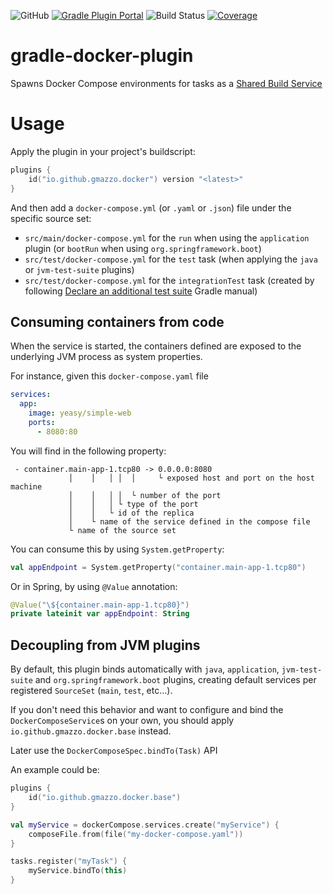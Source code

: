 ![GitHub](https://img.shields.io/github/license/gmazzo/gradle-docker-plugin)
[![Gradle Plugin Portal](https://img.shields.io/gradle-plugin-portal/v/io.github.gmazzo.docker)](https://plugins.gradle.org/plugin/io.github.gmazzo.docker)
![Build Status](https://github.com/gmazzo/gradle-docker-plugin/actions/workflows/build.yaml/badge.svg)
[![Coverage](https://codecov.io/gh/gmazzo/gradle-docker-plugin/branch/main/graph/badge.svg?token=ExYkP1Q9oE)](https://codecov.io/gh/gmazzo/gradle-docker-plugin)

# gradle-docker-plugin
Spawns Docker Compose environments for tasks as a [Shared Build Service](https://docs.gradle.org/current/userguide/build_services.html)

# Usage
Apply the plugin in your project's buildscript:
```kotlin
plugins {
    id("io.github.gmazzo.docker") version "<latest>"
}
```
And then add a `docker-compose.yml` (or `.yaml` or `.json`) file under the specific source set:

- `src/main/docker-compose.yml` for the `run` when using the `application` plugin (or `bootRun` when using `org.springframework.boot`)
- `src/test/docker-compose.yml` for the `test` task (when applying the `java` or `jvm-test-suite` plugins)
- `src/test/docker-compose.yml` for the `integrationTest` task (created by following [Declare an additional test suite](https://docs.gradle.org/current/userguide/jvm_test_suite_plugin.html#sec:declare_an_additional_test_suite) Gradle manual)

## Consuming containers from code
When the service is started, the containers defined are exposed to the underlying JVM process as system properties.

For instance, given this `docker-compose.yaml` file
```yaml
services:
  app:
    image: yeasy/simple-web
    ports:
      - 8080:80
```
You will find in the following property:
```
 - container.main-app-1.tcp80 -> 0.0.0.0:8080
             │    │   │ │  │     └ exposed host and port on the host machine
             │    │   │ │  └ number of the port
             │    │   │ └ type of the port
             │    │   └ id of the replica
             │    └ name of the service defined in the compose file
             └ name of the source set
```
You can consume this by using `System.getProperty`:
```kotlin
val appEndpoint = System.getProperty("container.main-app-1.tcp80")
```
Or in Spring, by using `@Value` annotation:
```kotlin
@Value("\${container.main-app-1.tcp80}")
private lateinit var appEndpoint: String
```

## Decoupling from JVM plugins
By default, this plugin binds automatically with `java`, `application`, `jvm-test-suite` and `org.springframework.boot` plugins, creating default services per registered `SourceSet` (`main`, `test`, etc...).

If you don't need this behavior and want to configure and bind the `DockerComposeService`s on your own, you should apply `io.github.gmazzo.docker.base` instead.

Later use the `DockerComposeSpec.bindTo(Task)` API 

An example could be:
```kotlin
plugins {
    id("io.github.gmazzo.docker.base")
}

val myService = dockerCompose.services.create("myService") {
    composeFile.from(file("my-docker-compose.yaml"))
}

tasks.register("myTask") {
    myService.bindTo(this)
}
```
